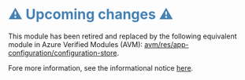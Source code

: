 <h1 style="color: steelblue;">⚠️ Upcoming changes ⚠️</h1>

This module has been retired and replaced by the following equivalent module in Azure Verified Modules (AVM): [avm/res/app-configuration/configuration-store](https://github.com/Azure/bicep-registry-modules/tree/main/avm/res/app-configuration/configuration-store
).

Fore more information, see the informational notice [here](https://github.com/Azure/bicep-registry-modules?tab=readme-ov-file#%EF%B8%8F-upcoming-changes-%EF%B8%8F).
